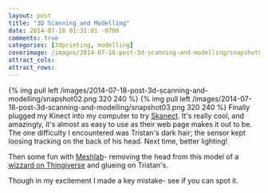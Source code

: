 ```yaml
---
layout: post
title: "3D Scanning and Modelling"
date: 2014-07-18 01:31:01 -0700
comments: true
categories: [3dprinting, modelling]
coverimage: /images/2014-07-18-post-3d-scanning-and-modelling/snapshot03.png
attract_cols:
attract_rows:
---
```

{% img pull left /images/2014-07-18-post-3d-scanning-and-modelling/snapshot02.png 320 240 %}
{% img pull left /images/2014-07-18-post-3d-scanning-and-modelling/snapshot03.png 320 240 %}
Finally plugged my Kinect into my computer to try [Skanect](http://skanect.occipital.com/). It's really cool, and amazingly, it's almost as easy to use as their web page makes it out to be.  The one difficulty I encountered was Tristan's dark hair; the sensor kept loosing tracking on the back of his head. Next time, better lighting!

Then some fun with [Meshlab](http://meshlab.sourceforge.net/)- removing the head from this model of a [wizzard on Thingiverse](http://www.thingiverse.com/thing:7202) and glueing on Tristan's.

Though in my excitement I made a key mistake- see if you can spot it.
